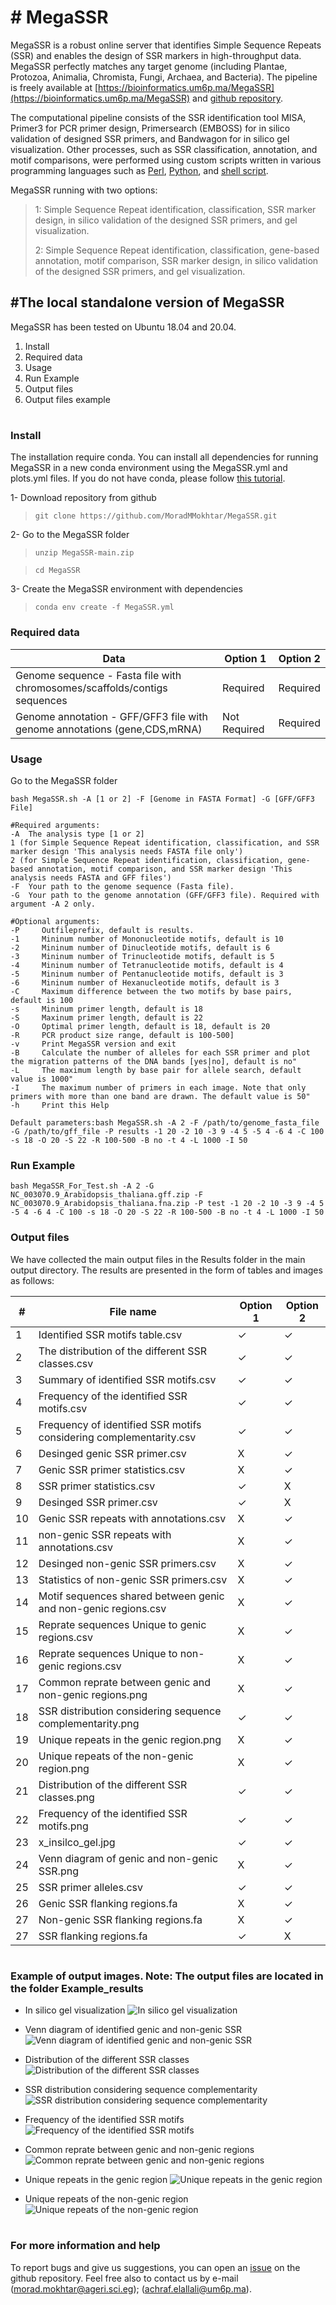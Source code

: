 ﻿

# # MegaSSR

MegaSSR is a robust online server that identifies Simple Sequence Repeats (SSR) and enables the design of SSR markers in high-throughput data. MegaSSR perfectly matches any target genome (including Plantae, Protozoa, Animalia, Chromista, Fungi, Archaea, and Bacteria). The pipeline is freely available at [https://bioinformatics.um6p.ma/MegaSSR](https://bioinformatics.um6p.ma/MegaSSR) and [github repository](https://github.com/MoradMMokhtar/MegaSSR).

The computational pipeline consists of the SSR identification tool MISA, Primer3 for PCR primer design, Primersearch (EMBOSS) for in silico validation of designed SSR primers, and Bandwagon for in silico gel visualization. Other processes, such as SSR classification, annotation, and motif comparisons, were performed using custom scripts written in various programming languages such as [Perl](https://www.perl.org/), [Python](https://www.python.org/), and [shell script](https://www.shellscript.sh/).

MegaSSR running with two options:


> 1: Simple Sequence Repeat identification, classification, SSR marker design, in silico validation of the designed SSR primers, and gel visualization.
>
> 2: Simple Sequence Repeat identification, classification, gene-based annotation, motif comparison, SSR marker design, in silico validation of the designed SSR primers, and gel visualization.
>

## #The local standalone version of MegaSSR
MegaSSR has been tested on Ubuntu 18.04 and 20.04.

 1. Install
 2. Required data
 3. Usage
 4. Run Example
 5. Output files
 6. Output files example
#
### **Install**
The installation require conda. You can install all dependencies for running MegaSSR in a new conda environment using the MegaSSR.yml and plots.yml files. If you do not have conda, please follow [this tutorial](https://docs.conda.io/projects/conda/en/latest/user-guide/install/linux.html).

1- Download repository from github
>`git clone https://github.com/MoradMMokhtar/MegaSSR.git`

2- Go to the MegaSSR folder
>`unzip MegaSSR-main.zip`

>`cd MegaSSR`

3- Create the MegaSSR environment with dependencies   
>`conda env create -f MegaSSR.yml`


### Required data

|Data|Option 1|Option 2|
|--|--|--|
| Genome sequence - Fasta file with chromosomes/scaffolds/contigs sequences | Required |Required  |
| Genome annotation - GFF/GFF3 file with genome annotations (gene,CDS,mRNA) | Not Required |Required  |


###  Usage
Go to the MegaSSR folder



    bash MegaSSR.sh -A [1 or 2] -F [Genome in FASTA Format] -G [GFF/GFF3 File]

    #Required arguments:
	-A	The analysis type [1 or 2]
	1 (for Simple Sequence Repeat identification, classification, and SSR marker design 'This analysis needs FASTA file only')
	2 (for Simple Sequence Repeat identification, classification, gene-based annotation, motif comparison, and SSR marker design 'This analysis needs FASTA and GFF files') 	       
	-F	Your path to the genome sequence (Fasta file).
	-G	Your path to the genome annotation (GFF/GFF3 file). Required with argument -A 2 only.

    #Optional arguments:
	-P     Outfileprefix, default is results.
	-1     Mininum number of Mononucleotide motifs, default is 10
	-2     Mininum number of Dinucleotide motifs, default is 6
	-3     Mininum number of Trinucleotide motifs, default is 5
	-4     Mininum number of Tetranucleotide motifs, default is 4
	-5     Mininum number of Pentanucleotide motifs, default is 3
	-6     Mininum number of Hexanucleotide motifs, default is 3
	-C     Maximum difference between the two motifs by base pairs, default is 100
	-s     Mininum primer length, default is 18
	-S     Maxinum primer length, default is 22
	-O     Optimal primer length, default is 18, default is 20
	-R     PCR product size range, default is 100-500]
	-v     Print MegaSSR version and exit
	-B     Calculate the number of alleles for each SSR primer and plot the migration patterns of the DNA bands [yes|no], default is no"   
	-L     The maximum length by base pair for allele search, default value is 1000"   
	-I     The maximum number of primers in each image. Note that only primers with more than one band are drawn. The default value is 50"
	-h     Print this Help

    Default parameters:bash MegaSSR.sh -A 2 -F /path/to/genome_fasta_file  -G /path/to/gff_file -P results -1 20 -2 10 -3 9 -4 5 -5 4 -6 4 -C 100 -s 18 -O 20 -S 22 -R 100-500 -B no -t 4 -L 1000 -I 50



### Run Example

    bash MegaSSR_For_Test.sh -A 2 -G NC_003070.9_Arabidopsis_thaliana.gff.zip -F NC_003070.9_Arabidopsis_thaliana.fna.zip -P test -1 20 -2 10 -3 9 -4 5 -5 4 -6 4 -C 100 -s 18 -O 20 -S 22 -R 100-500 -B no -t 4 -L 1000 -I 50

### Output files
We have collected the main output files in the Results folder in the main output directory. The results are presented in the form of tables and images as follows:

| # |File name  |Option 1  |Option 2  |
|--|--|--|--|
|1  |Identified SSR motifs table.csv  |&#10003;  |&#10003;  |
|2  | The distribution of the different SSR classes.csv |&#10003;  |&#10003;  |
| 3 | Summary of identified SSR motifs.csv |&#10003;  |&#10003;  |
| 4 | Frequency of the identified SSR motifs.csv |&#10003;  |&#10003;  |
| 5 |Frequency of identified SSR motifs considering complementarity.csv  |&#10003;  |&#10003;  |
| 6 |Desinged genic SSR primer.csv  | &#88;  |&#10003;  |
| 7 | Genic SSR primer statistics.csv |&#88;   |&#10003;  |
| 8 | SSR primer statistics.csv |&#10003;   |&#88;   |
| 9 | Desinged SSR primer.csv |&#10003;   |&#88;   |
| 10 |Genic SSR repeats with annotations.csv  |&#88;   |&#10003;  |
| 11 | non-genic SSR repeats with annotations.csv |&#88;   |&#10003;  |
| 12 |Desinged non-genic SSR primers.csv  |&#88;   |&#10003;  |
| 13 |Statistics of non-genic SSR primers.csv  | &#88;  |&#10003;  |
| 14 | Motif sequences shared between genic and non-genic regions.csv |&#88;   |&#10003;  |
| 15 |Reprate sequences Unique to genic regions.csv  |&#88;   |&#10003;  |
| 16 | Reprate sequences Unique to non-genic regions.csv |&#88;   |&#10003;  |
| 17 |Common reprate between genic and non-genic regions.png  |&#88;   |&#10003;  |
| 18 | SSR distribution considering sequence complementarity.png |&#10003;  |&#10003;  |
| 19 | Unique repeats in the genic region.png |&#88;   |&#10003;  |
| 20 |Unique repeats of the non-genic region.png  |&#88;   |&#10003;  |
| 21 | Distribution of the different SSR classes.png |&#10003;  |&#10003;  |
| 22 | Frequency of the identified SSR motifs.png |&#10003;  |&#10003;  |
| 23 | x_insilco_gel.jpg |&#10003;  |&#10003;  |
| 24 | Venn diagram of genic and non-genic SSR.png |&#88;  |&#10003;  |
| 25 | SSR primer alleles.csv |&#10003;  |&#10003;  |
| 26 | Genic SSR flanking regions.fa |&#88;  |&#10003;  |
| 27 | Non-genic SSR flanking regions.fa |&#88;  |&#10003;  |
| 27 | SSR flanking regions.fa |&#10003;  | &#88; |

 #
 ### Example of output images. Note: The output files are located in the folder Example_results

 - In silico gel visualization
 ![In silico gel visualization](https://bioinformatics.um6p.ma/MegaSSR/documentation_github_img/3_insilco_gel.jpg)

- Venn diagram of identified genic and non-genic SSR
 ![Venn diagram of identified genic and non-genic SSR](https://bioinformatics.um6p.ma/MegaSSR/documentation_github_img/Venn_diagram_of_genic_and_non-genic_SSR2.png)

 - Distribution of the different SSR classes
 ![Distribution of the different SSR classes](https://bioinformatics.um6p.ma/MegaSSR/documentation_github_img/Distribution_of_the_different_SSR_classes2.png)

 - SSR distribution considering sequence complementarity
![SSR distribution considering sequence complementarity](https://bioinformatics.um6p.ma/MegaSSR/documentation_github_img/SSR_distribution_considering_sequence_complementarity2.png)

 - Frequency of the identified SSR motifs
![Frequency of the identified SSR motifs](https://bioinformatics.um6p.ma/MegaSSR/documentation_github_img/Frequency_of_the_identified_SSR_motifs2.png)

 - Common reprate between genic and non-genic regions
![Common reprate between genic and non-genic regions](https://bioinformatics.um6p.ma/MegaSSR/documentation_github_img/Common_repeats_between_genic_and_non-genic_regions2.png)

 - Unique repeats in the genic region
![Unique repeats in the genic region](https://bioinformatics.um6p.ma/MegaSSR/documentation_github_img/Unique_repeats_in_the_genic_region2.png)

 - Unique repeats of the non-genic region
![Unique repeats of the non-genic region](https://bioinformatics.um6p.ma/MegaSSR/documentation_github_img/Unique_repeats_of_the_non-genic_region2.png)
#
### For more information and help
To report bugs and give us suggestions, you can open an [issue](https://github.com/MoradMMokhtar/MegaSSR) on the github repository. Feel free also to contact us by e-mail ([morad.mokhtar@ageri.sci.eg](morad.mokhtar@ageri.sci.eg)); ([achraf.elallali@um6p.ma](achraf.elallali@um6p.ma)).
